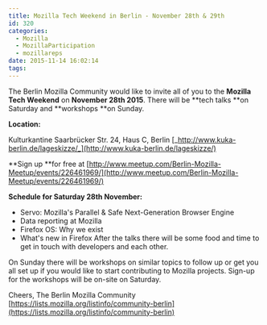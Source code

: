```yaml
---
title: Mozilla Tech Weekend in Berlin - November 28th & 29th
id: 320
categories:
  - Mozilla
  - MozillaParticipation
  - mozillareps
date: 2015-11-14 16:02:14
tags:
---
```


The Berlin Mozilla Community would like to invite all of you to the **Mozilla Tech Weekend** on **November 28th 2015**. There will be **tech talks **on Saturday and **workshops **on Sunday.

**Location:**

Kulturkantine
Saarbrücker Str. 24, Haus C, Berlin
[_http://www.kuka-berlin.de/lageskizze/_](http://www.kuka-berlin.de/lageskizze/)

**Sign up **for free at [http://www.meetup.com/Berlin-Mozilla-Meetup/events/226461969/](http://www.meetup.com/Berlin-Mozilla-Meetup/events/226461969/)

**Schedule for Saturday 28th November:**

*   Servo: Mozilla's Parallel &amp; Safe Next-Generation Browser Engine
*   Data reporting at Mozilla
*   Firefox OS: Why we exist
*   What's new in Firefox
After the talks there will be some food and time to get in touch with developers and each other.

On Sunday there will be workshops on similar topics to follow up or get you all set up if you would like to start contributing to Mozilla projects. Sign-up for the workshops will be on-site on Saturday.

Cheers,
The Berlin Mozilla Community
[https://lists.mozilla.org/listinfo/community-berlin](https://lists.mozilla.org/listinfo/community-berlin)